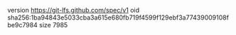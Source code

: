 version https://git-lfs.github.com/spec/v1
oid sha256:1ba94843e5033cba3a615e680fb719f4599f129ebf3a77439009108fbe9c7984
size 7985
